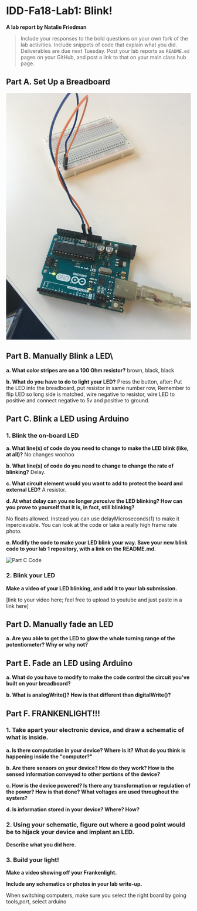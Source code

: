 # IDD-Fa18-Lab1: Blink!

**A lab report by Natalie Friedman**

> Include your responses to the bold questions on your own fork of the lab activities. Include snippets of code that explain what you did. Deliverables are due next Tuesday. Post your lab reports as `README.md` pages on your GitHub, and post a link to that on your main class hub page.

## Part A. Set Up a Breadboard
![NAME Breadboard](IMG_5989.JPG)

## Part B. Manually Blink a LED\

**a. What color stripes are on a 100 Ohm resistor?**
 brown, black, black
 
**b. What do you have to do to light your LED?**
Press the button, after:
Put the LED into the breadboard, put resistor in same number row, Remember to flip LED so long side is matched, wire negative to resistor, wire LED to positive and connect negative to 5v and positive to ground. 

## Part C. Blink a LED using Arduino

### 1. Blink the on-board LED

**a. What line(s) of code do you need to change to make the LED blink (like, at all)?**
No changes woohoo

**b. What line(s) of code do you need to change to change the rate of blinking?**
Delay.

**c. What circuit element would you want to add to protect the board and external LED?**
A resistor.
 
**d. At what delay can you no longer *perceive* the LED blinking? How can you prove to yourself that it is, in fact, still blinking?**

No floats allowed. Instead you can use delayMicroseconds(1) to make it inpercievable. You can look at the code or take a really high frame rate photo. 

**e. Modify the code to make your LED blink your way. Save your new blink code to your lab 1 repository, with a link on the README.md.**

![Part C Code](Lab_1_-_Part_C.ino)


### 2. Blink your LED

**Make a video of your LED blinking, and add it to your lab submission.**

[link to your video here; feel free to upload to youtube and just paste in a link here]


## Part D. Manually fade an LED

**a. Are you able to get the LED to glow the whole turning range of the potentiometer? Why or why not?**


## Part E. Fade an LED using Arduino

**a. What do you have to modify to make the code control the circuit you've built on your breadboard?**

**b. What is analogWrite()? How is that different than digitalWrite()?**


## Part F. FRANKENLIGHT!!!

### 1. Take apart your electronic device, and draw a schematic of what is inside. 

**a. Is there computation in your device? Where is it? What do you think is happening inside the "computer?"**

**b. Are there sensors on your device? How do they work? How is the sensed information conveyed to other portions of the device?**

**c. How is the device powered? Is there any transformation or regulation of the power? How is that done? What voltages are used throughout the system?**

**d. Is information stored in your device? Where? How?**

### 2. Using your schematic, figure out where a good point would be to hijack your device and implant an LED.

**Describe what you did here.**

### 3. Build your light!

**Make a video showing off your Frankenlight.**

**Include any schematics or photos in your lab write-up.**

When switching computers, make sure you select the right board by going tools,port, select arduino
